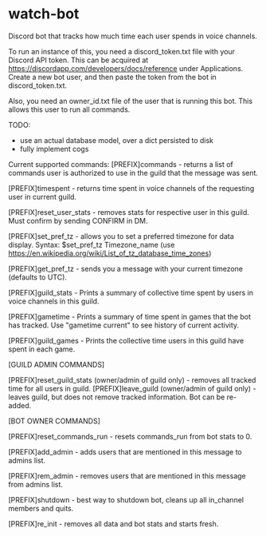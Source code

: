 # watch-bot
Discord bot that tracks how much time each user spends in voice channels.


To run an instance of this, you need a discord_token.txt file with your Discord API token.
This can be acquired at https://discordapp.com/developers/docs/reference under Applications.
Create a new bot user, and then paste the token from the bot in discord_token.txt.


Also, you need an owner_id.txt file of the user that is running this bot. This allows this user to run all commands.

TODO:
 - use an actual database model, over a dict persisted to disk
 - fully implement cogs

Current supported commands:
[PREFIX]commands - returns a list of commands user is authorized to use in the guild that the message was sent.

[PREFIX]timespent - returns time spent in voice channels of the requesting user in current guild.

[PREFIX]reset_user_stats - removes stats for respective user in this guild. Must confirm by sending CONFIRM in DM.

[PREFIX]set_pref_tz - allows you to set a preferred timezone for data display. Syntax: $set_pref_tz Timezone_name (use    https://en.wikipedia.org/wiki/List_of_tz_database_time_zones)

[PREFIX]get_pref_tz - sends you a message with your current timezone (defaults to UTC).

[PREFIX]guild_stats - Prints a summary of collective time spent by users in voice channels in this guild.

[PREFIX]gametime - Prints a summary of time spent in games that the bot has tracked. Use "gametime current" to see history of current activity.

[PREFIX]guild_games - Prints the collective time users in this guild have spent in each game.

[GUILD ADMIN COMMANDS]

[PREFIX]reset_guild_stats (owner/admin of guild only) - removes all tracked time for all users in guild.
[PREFIX]leave_guild (owner/admin of guild only) - leaves guild, but does not remove tracked information. Bot can be re-added.

[BOT OWNER COMMANDS]

[PREFIX]reset_commands_run - resets commands_run from bot stats to 0.

[PREFIX]add_admin - adds users that are mentioned in this message to admins list.

[PREFIX]rem_admin - removes users that are mentioned in this message from admins list.

[PREFIX]shutdown - best way to shutdown bot, cleans up all in_channel members and quits.

[PREFIX]re_init - removes all data and bot stats and starts fresh.
